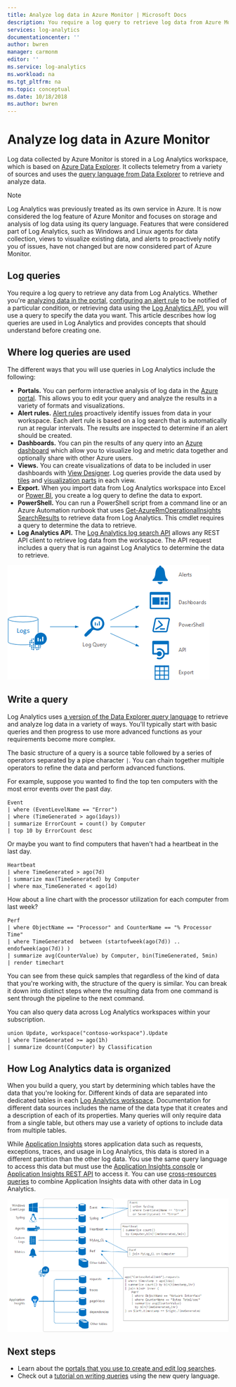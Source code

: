 ```yaml
---
title: Analyze log data in Azure Monitor | Microsoft Docs
description: You require a log query to retrieve log data from Azure Monitor.  This article describes how new log queries are used in Azure Monitor and provides concepts that you need to understand before creating one.
services: log-analytics
documentationcenter: ''
author: bwren
manager: carmonm
editor: ''
ms.service: log-analytics
ms.workload: na
ms.tgt_pltfrm: na
ms.topic: conceptual
ms.date: 10/18/2018
ms.author: bwren
---
```


# Analyze log data in Azure Monitor

Log data collected by Azure Monitor is stored in a Log Analytics workspace, which is based on [Azure Data Explorer](/azure/data-explorer). It collects telemetry from a variety of sources and uses the [query language from Data Explorer](/azure/kusto/query) to retrieve and analyze data.

> [!NOTE]
> Log Analytics was previously treated as its own service in Azure. It is now considered the log feature of Azure Monitor and focuses on storage and analysis of log data using its query language. Features that were considered part of Log Analytics, such as Windows and Linux agents for data collection, views to visualize existing data, and alerts to proactively notify you of issues, have not changed but are now considered part of Azure Monitor.



## Log queries

You require a log query to retrieve any data from Log Analytics.  Whether you're [analyzing data in the portal](portals.md), [configuring an alert rule](../platform/alerts-metric.md) to be notified of a particular condition, or retrieving data using the [Log Analytics API](https://dev.loganalytics.io/), you will use a query to specify the data you want.  This article describes how log queries are used in Log Analytics and provides concepts that should understand before creating one.



## Where log queries are used

The different ways that you will use queries in Log Analytics include the following:

- **Portals.** You can perform interactive analysis of log data in the [Azure portal](../../azure-monitor/log-query/portals.md).  This allows you to edit your query and analyze the results in a variety of formats and visualizations.  
- **Alert rules.** [Alert rules](../../azure-monitor/platform/alerts-overview.md) proactively identify issues from data in your workspace.  Each alert rule is based on a log search that is automatically run at regular intervals.  The results are inspected to determine if an alert should be created.
- **Dashboards.** You can pin the results of any query into an [Azure dashboard](../../azure-monitor/platform/dashboards.md) which allow you to visualize log and metric data together and optionally share with other Azure users. 
- **Views.**  You can create visualizations of data to be included in user dashboards with [View Designer](../../azure-monitor/platform/view-designer.md).  Log queries provide the data used by [tiles](../../azure-monitor/platform/view-designer-tiles.md) and [visualization parts](../../azure-monitor/platform/view-designer-parts.md) in each view.  
- **Export.**  When you import data from Log Analytics workspace into Excel or [Power BI](../../azure-monitor/platform/powerbi.md), you create a log query to define the data to export.
- **PowerShell.** You can run a PowerShell script from a command line or an Azure Automation runbook that uses [Get-​Azure​Rm​Operational​Insights​Search​Results](https://docs.microsoft.com/powershell/module/azurerm.operationalinsights/get-azurermoperationalinsightssearchresults?view=azurermps-4.0.0) to retrieve data from Log Analytics.  This cmdlet requires a query to determine the data to retrieve.
- **Log Analytics API.**  The [Log Analytics log search API](../../azure-monitor/platform/alerts-overview.md) allows any REST API client to retrieve log data from the workspace.  The API request includes a query that is run against Log Analytics to determine the data to retrieve.

![Log searches](media/log-query-overview/queries-overview.png)

## Write a query
Log Analytics uses [a version of the Data Explorer query language](../../azure-monitor/log-query/get-started-queries.md) to retrieve and analyze log data in a variety of ways.  You'll typically start with basic queries and then progress to use more advanced functions as your requirements become more complex.

The basic structure of a query is a source table followed by a series of operators separated by a pipe character `|`.  You can chain together multiple operators to refine the data and perform advanced functions.

For example, suppose you wanted to find the top ten computers with the most error events over the past day.

```Kusto
Event
| where (EventLevelName == "Error")
| where (TimeGenerated > ago(1days))
| summarize ErrorCount = count() by Computer
| top 10 by ErrorCount desc
```

Or maybe you want to find computers that haven't had a heartbeat in the last day.

```Kusto
Heartbeat
| where TimeGenerated > ago(7d)
| summarize max(TimeGenerated) by Computer
| where max_TimeGenerated < ago(1d)  
```

How about a line chart with the processor utilization for each computer from last week?

```Kusto
Perf
| where ObjectName == "Processor" and CounterName == "% Processor Time"
| where TimeGenerated  between (startofweek(ago(7d)) .. endofweek(ago(7d)) )
| summarize avg(CounterValue) by Computer, bin(TimeGenerated, 5min)
| render timechart    
```

You can see from these quick samples that regardless of the kind of data that you're working with, the structure of the query is similar.  You can break it down into distinct steps where the resulting data from one command is sent through the pipeline to the next command.

You can also query data across Log Analytics workspaces within your subscription.

```Kusto
union Update, workspace("contoso-workspace").Update
| where TimeGenerated >= ago(1h)
| summarize dcount(Computer) by Classification 
```

## How Log Analytics data is organized
When you build a query, you start by determining which tables have the data that you're looking for. Different kinds of data are separated into dedicated tables in each [Log Analytics workspace](../../azure-monitor/learn/quick-create-workspace.md).  Documentation for different data sources includes the name of the data type that it creates and a description of each of its properties.  Many queries will only require data from a single table, but others may use a variety of options to include data from multiple tables.

While [Application Insights](../../azure-monitor/app/app-insights-overview.md) stores application data such as requests, exceptions, traces, and usage in Log Analytics, this data is stored in a different partition than the other log data. You use the same query language to access this data but must use the [Application Insights console](../../azure-monitor/app/analytics.md) or [Application Insights REST API](https://dev.applicationinsights.io/) to access it. You can use [cross-resources queries](../../azure-monitor/log-query/cross-workspace-query.md) to combine Application Insights data with other data in Log Analytics.


![Tables](media/log-query-overview/queries-tables.png)







## Next steps

- Learn about the [portals that you use to create and edit log searches](../../azure-monitor/log-query/portals.md).
- Check out a [tutorial on writing queries](../../azure-monitor/log-query/get-started-queries.md) using the new query language.
